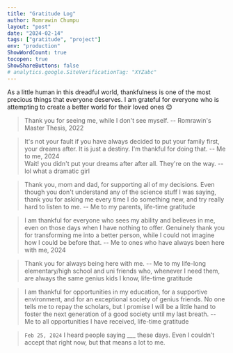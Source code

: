 ```yaml
---
title: "Gratitude Log"
author: Romrawin Chumpu
layout: "post"
date: "2024-02-14"
tags: ["gratitude", "project"]
env: "production"
ShowWordCount: true
tocopen: true
ShowShareButtons: false
# analytics.google.SiteVerificationTag: "XYZabc"
---
```


As a little human in this dreadful world, thankfulness is one of the most precious things that everyone deserves. I am grateful for everyone who is attempting to create a better world for their loved ones 😊

> Thank you for seeing me, while I don't see myself. -- Romrawin's Master Thesis, 2022

> It's not your fault if you have always decided to put your family first, your dreams after. It is just a destiny. I'm thankful for doing that. -- Me to me, 2024 <br>
> Wait! you didn't put your dreams after after all. They're on the way. -- lol what a dramatic girl 

> Thank you, mom and dad, for supporting all of my decisions. Even though you don't understand any of the science stuff I was saying, thank you for asking me every time I do something new, and try really hard to listen to me. -- Me to my parents, life-time gratitude

> I am thankful for everyone who sees my ability and believes in me, even on those days when I have nothing to offer. Genuinely thank you for transforming me into a better person, while I could not imagine how I could be before that. -- Me to ones who have always been here with me, 2024

> Thank you for always being here with me. -- Me to my life-long elementary/high school and uni friends who, whenever I need them, are always the same genius kids I know, life-time gratitude

> I am thankful for opportunities in my education, for a supportive environment, and for an exceptional society of genius friends. No one tells me to repay the scholars, but I promise I will be a little hand to foster the next generation of a good society until my last breath. -- Me to all opportunities I have received, life-time gratitude

> `Feb 25, 2024` I heard people saying ___ these days. Even I couldn't accept that right now, but that means a lot to me. 